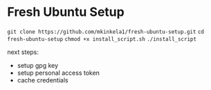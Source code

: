 # Fresh Ubuntu Setup

`git clone https://github.com/mkinkela1/fresh-ubuntu-setup.git`
`cd fresh-ubuntu-setup`
`chmod +x install_script.sh`
`./install_script`

next steps:
- setup gpg key
- setup personal access token
- cache credentials
